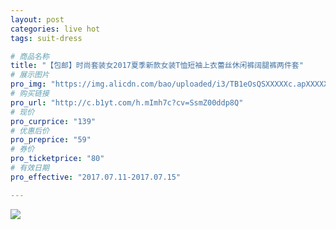 ```yaml
---
layout: post
categories: live hot
tags: suit-dress

# 商品名称
title: "【包邮】时尚套装女2017夏季新款女装T恤短袖上衣蕾丝休闲裤阔腿裤两件套"
# 展示图片
pro_img: "https://img.alicdn.com/bao/uploaded/i3/TB1eOsQSXXXXXc.apXXXXXXXXXX_!!0-item_pic.jpg_430x430q90.jpg"
# 购买链接
pro_url: "http://c.b1yt.com/h.mImh7c?cv=SsmZ00ddp8Q"
# 现价
pro_curprice: "139"
# 优惠后价
pro_preprice: "59"
# 券价
pro_ticketprice: "80"
# 有效日期
pro_effective: "2017.07.11-2017.07.15"

---
```


![](https://img.alicdn.com/imgextra/i3/791983778/TB2QBv4XkonyKJjSZFtXXXNaVXa_!!791983778.jpg)